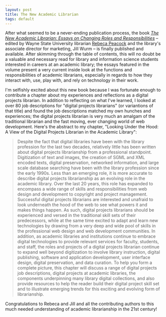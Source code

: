 ```yaml
---
layout: post
title: The New Academic Librarian
tags: default
---
```

After what seemed to be a never-ending publication process, the book [*The New Academic Librarian: Essays on Changing Roles and Responsibilities*](http://www.amazon.com/The-New-Academic-Librarian-Responsibilities/dp/0786471530) – edited by Wayne State University librarian [Rebeca Peacock](http://www.rebecapeacock.com/) and the library's associate director for marketing, Jill Wurm – is finally published and available. After skimming through the table of contents, this will no doubt be a valuable and necessary read for library and information science students interested in careers at an academic library; the essays featured in the volume present a very current inside look at the functions and responsibilities of academic librarians, especially in regards to how they interact with, use, play with, and rely on technology in their work.

I'm selfishly excited about this new book because I was fortunate enough to contribute a chapter about my experiences and reflections as a digital projects librarian. In addition to reflecting on what I've learned, I looked at over 80 job descriptions for "digital projects librarians" (or variantions of that title) and found the job descriptions matched my own hunches and experiences; the digital projects librarian is very much an amalgam of the traditional librarian and the fast moving, ever changing world of web development. Here's the abstract to my chapter, "Looking Under the Hood: A View of the Digital Projects Librarian in the Academic Library":

> Despite the fact that digital libraries have been with the library profession for the last two decades, relatively little has been written about digital projects librarianship from a professional standpoint. Digitization of text and images, the creation of SGML and XML encoded texts, digital preservation, networked information, and large scale database searching have been with the library profession since the early 1990s. Less than an emerging role, it is more accurate to describe digital projects librarianship as an evolving role in the academic library. Over the last 20 years, this role has expanded to encompass a wide range of skills and responsibilities from web design and development to copyright and project management. Successful digital projects librarians are interested and unafraid to look underneath the hood of the web to see what powers it and makes things happen. As such, digital projects librarians should be experienced and versed in the traditional skill sets of their predecessors, while at the same time excited to adapt and learn new technologies by drawing from a very deep and wide pool of skills in the professional web design and web development communities. In addition, as academic libraries and institutions continue to embrace digital technologies to provide relevant services for faculty, students, and staff, the roles and projects of a digital projects librarian continue to expand well beyond digitization to involve library instruction, digital publishing, software and application development, user interface design, digital preservation, and data curation. To help you form a complete picture, this chapter will discuss a range of digital projects job descriptions, digital projects at academic libraries, the components underpinning many library digital collections, and also provide resources to help the reader build their digital project skill set and to illustrate emerging trends for this exciting and evolving form of librarianship.

Congratulations to Rebeca and Jill and all the contributing authors to this much needed understanding of academic librarianship in the 21st century!
